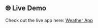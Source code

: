 ## 🌐 Live Demo

Check out the live app here: [Weather App](https://farman-cloud.github.io/weather-app/)
